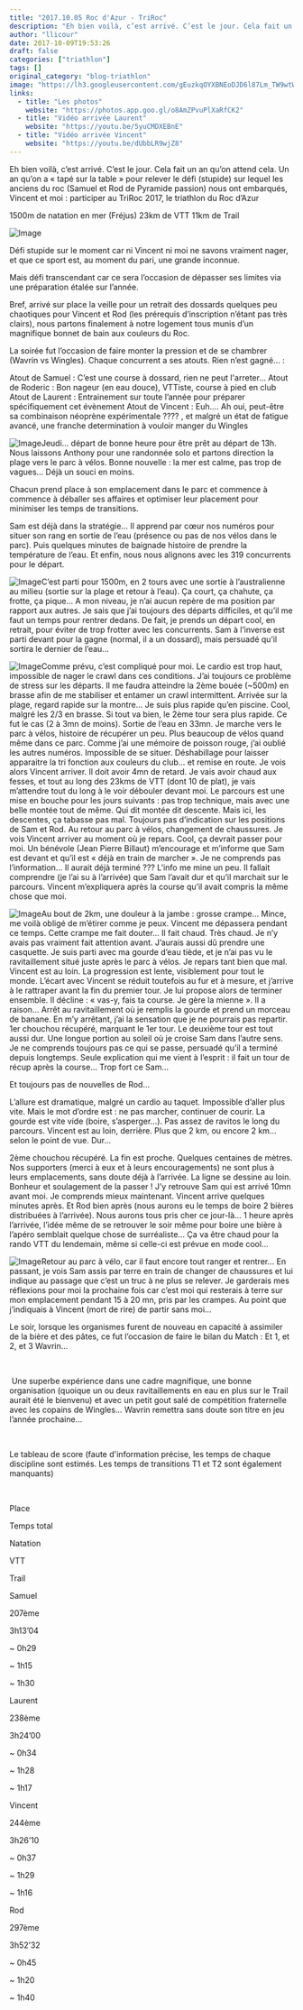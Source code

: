 ```yaml
---
title: "2017.10.05 Roc d'Azur - TriRoc"
description: "Eh bien voilà, c’est arrivé. C’est le jour. Cela fait un an qu’on attend cela. Un an qu’on a « tapé sur la table » pour relever le défi (stupide) sur lequel les anciens du roc (Samuel et Rod de Pyramide passion) nous ont embarqués, Vincent et moi : participer au TriRoc 2017, le triathlon du Roc d’Azur "
author: "llicour"
date: 2017-10-09T19:53:26
draft: false
categories: ["triathlon"]
tags: []
original_category: "blog-triathlon"
image: "https://lh3.googleusercontent.com/gEuzkqOYXBNEoDJD6l87Lm_TW9wtWsNpB6WiWrFwmS0fidzNpi2acXYihlfe0Wg6k5keBzcJaQfdJvswAj0=w1000-no-tmp.jpg"
links:
  - title: "Les photos"
    website: "https://photos.app.goo.gl/o8AmZPvuPlXaRfCK2"
  - title: "Vidéo arrivée Laurent"
    website: "https://youtu.be/5yuCMDXEBnE"
  - title: "Vidéo arrivée Vincent"
    website: "https://youtu.be/dUbbLR9wjZ8"
---
```


Eh bien voilà, c’est arrivé. C’est le jour. Cela fait un an qu’on attend cela. Un an qu’on a «&nbsp;tapé sur la table&nbsp;» pour relever le défi (stupide) sur lequel les anciens du roc (Samuel et Rod de Pyramide passion) nous ont embarqués, Vincent et moi&nbsp;: participer au TriRoc 2017, le triathlon du Roc d’Azur&nbsp;

<!--more-->

1500m de natation en mer (Fréjus)
23km de VTT
11km de Trail

![Image](https://lh3.googleusercontent.com/gEuzkqOYXBNEoDJD6l87Lm_TW9wtWsNpB6WiWrFwmS0fidzNpi2acXYihlfe0Wg6k5keBzcJaQfdJvswAj0=w400)

Défi stupide sur le moment car ni Vincent ni moi ne savons vraiment nager, et que ce sport est, au moment du pari, une grande inconnue.

Mais défi transcendant car ce sera l’occasion de dépasser ses limites via une préparation étalée sur l’année.

Bref, arrivé sur place la veille pour un retrait des dossards quelques peu chaotiques pour Vincent et Rod (les prérequis d’inscription n’étant pas très clairs), nous partons finalement à notre logement tous munis d’un magnifique bonnet de bain aux couleurs du Roc.

La soirée fut l’occasion de faire monter la pression et de se chambrer (Wavrin vs Wingles). Chaque concurrent a ses atouts. Rien n’est gagné…&nbsp;:

Atout de Samuel : C’est une course à dossard, rien ne peut l'arreter…
Atout de Roderic : Bon nageur (en eau douce), VTTiste, course à pied en club
Atout de Laurent : Entrainement sur toute l’année pour préparer spécifiquement cet évènement
Atout de Vincent : Euh…. Ah oui, peut-être sa combinaison néoprène expérimentale ???? , et malgré un état de fatigue avancé, une franche determination à vouloir manger du Wingles

![Image](https://lh3.googleusercontent.com/jhInbZ3hg8FoGw2lq0FFp9yYTV0HQSGAW6OQZZkXp0nvpU09RtUT10LExMMNd05PWE4s-ElP-x_I6GzUo8g=w325)Jeudi… départ de bonne heure pour être prêt au départ de 13h. Nous laissons Anthony pour une randonnée solo et partons direction la plage vers le parc à vélos. Bonne nouvelle&nbsp;: la mer est calme, pas trop de vagues… Déjà un souci en moins.

Chacun prend place à son emplacement dans le parc et commence à commence à déballer ses affaires et optimiser leur placement pour minimiser les temps de transitions.

Sam est déjà dans la stratégie… Il apprend par cœur nos numéros pour situer son rang en sortie de l’eau (présence ou pas de nos vélos dans le parc). Puis quelques minutes de baignade histoire de prendre la température de l’eau. Et enfin, nous nous alignons avec les 319 concurrents pour le départ.

![Image](https://lh3.googleusercontent.com/AUuBDmwsC6yZTMdMjoL4ee9n9_79vhOUpfTIc5I2JMnaZvSlGv6PDUQNNlp8rbV1rLeAuIVM-SvioZJvEhI=w1000-no-tmp.jpg)C’est parti pour 1500m, en 2 tours avec une sortie à l’australienne au milieu (sortie sur la plage et retour à l’eau). Ça court, ça chahute, ça frotte, ça pique… A mon niveau, je n’ai aucun repère de ma position par rapport aux autres. Je sais que j’ai toujours des départs difficiles, et qu’il me faut un temps pour rentrer dedans. De fait, je prends un départ cool, en retrait, pour éviter de trop frotter avec les concurrents. Sam à l’inverse est parti devant pour la gagne (normal, il a un dossard), mais persuadé qu’il sortira le dernier de l’eau…

![Image](https://lh3.googleusercontent.com/qvHB47LX-myhFPyPD_FyrW10rwk0Ht1cdBMi5Igx0yrVaVYDSeh4KnMIGpyyy_v4pHcsH4kU_3Nj5qB8kLM=w325)Comme prévu, c’est compliqué pour moi. Le cardio est trop haut, impossible de nager le crawl dans ces conditions. J’ai toujours ce problème de stress sur les départs. Il me faudra atteindre la 2ème bouée (~500m) en brasse afin de me stabiliser et entamer un crawl intermittent. Arrivée sur la plage, regard rapide sur la montre… Je suis plus rapide qu’en piscine. Cool, malgré les 2/3 en brasse. Si tout va bien, le 2ème tour sera plus rapide. Ce fut le cas (2 à 3mn de moins). Sortie de l’eau en 33mn. Je marche vers le parc à vélos, histoire de récupérer un peu. Plus beaucoup de vélos quand même dans ce parc. Comme j’ai une mémoire de poisson rouge, j’ai oublié les autres numéros. Impossible de se situer. Déshabillage pour laisser apparaitre la tri fonction aux couleurs du club… et remise en route. Je vois alors Vincent arriver. Il doit avoir 4mn de retard. Je vais avoir chaud aux fesses, et tout au long des 23kms de VTT (dont 10 de plat), je vais m’attendre tout du long à le voir débouler devant moi. Le parcours est une mise en bouche pour les jours suivants&nbsp;: pas trop technique, mais avec une belle montée tout de même. Qui dit montée dit descente. Mais ici, les descentes, ça tabasse pas mal. Toujours pas d’indication sur les positions de Sam et Rod. Au retour au parc à vélos, changement de chaussures. Je vois Vincent arriver au moment où je repars. Cool, ça devrait passer pour moi. Un bénévole (Jean Pierre Billaut) m’encourage et m’informe que Sam est devant et qu’il est «&nbsp;déjà en train de marcher&nbsp;». Je ne comprends pas l’information… Il aurait déjà terminé&nbsp;??? L’info me mine un peu. Il fallait comprendre (je l’ai su à l’arrivée) que Sam l’avait dur et qu’il marchait sur le parcours. Vincent m’expliquera après la course qu’il avait compris la même chose que moi.

![Image](https://lh3.googleusercontent.com/pGlGDkMglc_bpzC48vQ99L984Q0kTKfDWVhGhDGFi2FqRyuKmxBrBTrIvdxYPL5BJDWdQKIWCqy4D3bx_ek=w400)Au bout de 2km, une douleur à la jambe&nbsp;: grosse crampe… Mince, me voilà obligé de m’étirer comme je peux. Vincent me dépassera pendant ce temps. Cette crampe me fait douter… Il fait chaud. Très chaud. Je n’y avais pas vraiment fait attention avant. J’aurais aussi dû prendre une casquette. Je suis parti avec ma gourde d’eau tiède, et je n’ai pas vu le ravitaillement situé juste après le parc à vélos. Je repars tant bien que mal. Vincent est au loin. La progression est lente, visiblement pour tout le monde. L’écart avec Vincent se réduit toutefois au fur et à mesure, et j’arrive à le rattraper avant la fin du premier tour. Je lui propose alors de terminer ensemble. Il décline&nbsp;: «&nbsp;vas-y, fais ta course. Je gère&nbsp;la mienne ». Il a raison… Arrêt au ravitaillement où je remplis la gourde et prend un morceau de banane. En m’y arrêtant, j’ai la sensation que je ne pourrais pas repartir. 1er chouchou récupéré, marquant le 1er tour. Le deuxième tour est tout aussi dur. Une longue portion au soleil où je croise Sam dans l’autre sens. Je ne comprends toujours pas ce qui se passe, persuadé qu’il a terminé depuis longtemps. Seule explication qui me vient à l’esprit : il fait un tour de récup après la course… Trop fort ce Sam…

Et toujours pas de nouvelles de Rod…

L’allure est dramatique, malgré un cardio au taquet. Impossible d’aller plus vite. Mais le mot d’ordre est&nbsp;: ne pas marcher, continuer de courir. La gourde est vite vide (boire, s’asperger…). Pas assez de ravitos le long du parcours. Vincent est au loin, derrière. Plus que 2 km, ou encore 2 km… selon le point de vue. Dur…

2ème chouchou récupéré. La fin est proche. Quelques centaines de mètres. Nos supporters (merci à eux et à leurs encouragements) ne sont plus à leurs emplacements, sans doute déjà à l’arrivée. La ligne se dessine au loin. Bonheur et soulagement de la passer&nbsp;! J’y retrouve Sam qui est arrivé 10mn avant moi. Je comprends mieux maintenant. Vincent arrive quelques minutes après. Et Rod bien après (nous aurons eu le temps de boire 2 bières distribuées à l’arrivée). Nous aurons tous pris cher ce jour-là… 1 heure après l’arrivée, l’idée même de se retrouver le soir même pour boire une bière à l’apéro semblait quelque chose de surréaliste… Ça va être chaud pour la rando VTT du lendemain, même si celle-ci est prévue en mode cool…

![Image](https://lh3.googleusercontent.com/aMj0MqbPMn-OrlYGR1JU2BTyYpa1B0Mzu9RZhG-aLL9ChnemsfsQZ6C2WVjsUCsc8xJIqHmJfH9N6AIULG0=w400)Retour au parc à vélo, car il faut encore tout ranger et rentrer… En passant, je vois Sam assis par terre en train de changer de chaussures et lui indique au passage que c’est un truc à ne plus se relever. Je garderais mes réflexions pour moi la prochaine fois car c’est moi qui resterais à terre sur mon emplacement pendant 15 à 20 mn, pris par les crampes. Au point que j’indiquais à Vincent (mort de rire) de partir sans moi…

Le soir, lorsque les organismes furent de nouveau en capacité à assimiler de la bière et des pâtes, ce fut l’occasion de faire le bilan du Match&nbsp;: Et 1, et 2, et 3 Wavrin…

&nbsp;

&nbsp;Une superbe expérience dans une cadre magnifique, une bonne&nbsp; organisation (quoique un ou deux ravitaillements en eau en plus sur le Trail aurait été le bienvenu) et avec un petit gout salé de compétition fraternelle avec les copains de Wingles… Wavrin remettra sans doute son titre en jeu l’année prochaine…

&nbsp;

Le tableau de score (faute d'information précise, les temps de chaque discipline sont estimés. Les temps de transitions T1 et T2 sont également manquants)

&nbsp;

Place

Temps total

Natation

VTT

Trail

Samuel

207ème

3h13’04

~ 0h29

~ 1h15

~ 1h30

Laurent

238ème

3h24’00

~ 0h34

~ 1h28

~ 1h17

Vincent

244ème

3h26’10

~ 0h37

~ 1h29

~ 1h16

Rod

297ème

3h52’32

~ 0h45

~ 1h20

~ 1h40